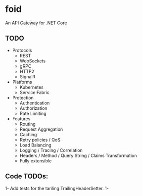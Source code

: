 # foid
An API Gateway for .NET Core

## TODO
- Protocols
  - REST
  - WebSockets
  - gRPC
  - HTTP2
  - SignalR
- Platforms
  - Kubernetes
  - Service Fabric
- Protection
  - Authentication
  - Authorization
  - Rate Limiting
- Features
  - Routing
  - Request Aggregation
  - Caching
  - Retry policies / QoS
  - Load Balancing
  - Logging / Tracing / Correlation
  - Headers / Method / Query String / Claims Transformation
  - Fully extensible

## Code TODOs:
1- Add tests for the tariling TrailingHeaderSetter.
1- 